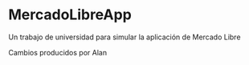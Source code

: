 # MercadoLibreApp
Un trabajo de universidad para simular la aplicación de Mercado Libre


Cambios producidos por Alan